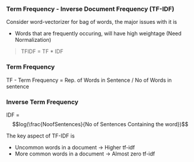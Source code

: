 ### Term Frequency - Inverse Document Frequency (TF-IDF)

Consider word-vectorizer for bag of words, the major issues with it is
- Words that are frequently occuring, will have high weightage (Need Normalization)

> TFIDF = TF * IDF

### Term Frequency 

TF - Term Frequency = Rep. of Words in Sentence / No of Words in sentence

### Inverse Term Frequency

IDF = $$log(\frac{NoofSentences}{No of Sentences Containing the word})$$


The key aspect of TF-IDF is
- Uncommon words in a document -> Higher tf-idf
- More common words in a document -> Almost zero tf-idf